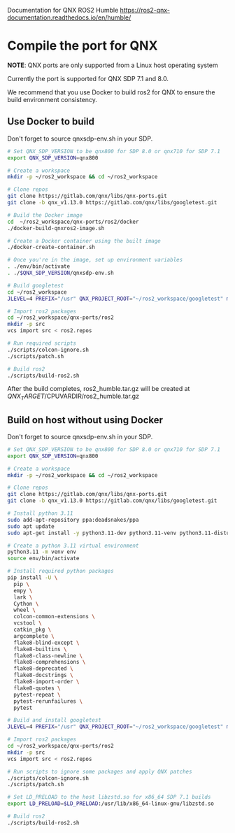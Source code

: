 Documentation for QNX ROS2 Humble https://ros2-qnx-documentation.readthedocs.io/en/humble/

# Compile the port for QNX

**NOTE**: QNX ports are only supported from a Linux host operating system

Currently the port is supported for QNX SDP 7.1 and 8.0.

We recommend that you use Docker to build ros2 for QNX to ensure the build environment consistency.

## Use Docker to build

Don't forget to source qnxsdp-env.sh in your SDP.

```bash
# Set QNX_SDP_VERSION to be qnx800 for SDP 8.0 or qnx710 for SDP 7.1
export QNX_SDP_VERSION=qnx800

# Create a workspace
mkdir -p ~/ros2_workspace && cd ~/ros2_workspace

# Clone repos
git clone https://gitlab.com/qnx/libs/qnx-ports.git
git clone -b qnx_v1.13.0 https://gitlab.com/qnx/libs/googletest.git

# Build the Docker image
cd  ~/ros2_workspace/qnx-ports/ros2/docker
./docker-build-qnxros2-image.sh

# Create a Docker container using the built image
./docker-create-container.sh

# Once you're in the image, set up environment variables
. ./env/bin/activate
. ./$QNX_SDP_VERSION/qnxsdp-env.sh

# Build googletest
cd ~/ros2_workspace
JLEVEL=4 PREFIX="/usr" QNX_PROJECT_ROOT="~/ros2_workspace/googletest" make -C qnx-ports/googletest install

# Import ros2 packages
cd ~/ros2_workspace/qnx-ports/ros2
mkdir -p src
vcs import src < ros2.repos

# Run required scripts
./scripts/colcon-ignore.sh
./scripts/patch.sh

# Build ros2
./scripts/build-ros2.sh
```

After the build completes, ros2_humble.tar.gz will be created at $QNX_TARGET/$CPUVARDIR/ros2_humble.tar.gz

## Build on host without using Docker

Don't forget to source qnxsdp-env.sh in your SDP.

```bash
# Set QNX_SDP_VERSION to be qnx800 for SDP 8.0 or qnx710 for SDP 7.1
export QNX_SDP_VERSION=qnx800

# Create a workspace
mkdir -p ~/ros2_workspace && cd ~/ros2_workspace

# Clone repos
git clone https://gitlab.com/qnx/libs/qnx-ports.git
git clone -b qnx_v1.13.0 https://gitlab.com/qnx/libs/googletest.git

# Install python 3.11
sudo add-apt-repository ppa:deadsnakes/ppa
sudo apt update
sudo apt-get install -y python3.11-dev python3.11-venv python3.11-distutils software-properties-common rename

# Create a python 3.11 virtual environment
python3.11 -m venv env
source env/bin/activate

# Install required python packages
pip install -U \
  pip \
  empy \
  lark \
  Cython \
  wheel \
  colcon-common-extensions \
  vcstool \
  catkin_pkg \
  argcomplete \
  flake8-blind-except \
  flake8-builtins \
  flake8-class-newline \
  flake8-comprehensions \
  flake8-deprecated \
  flake8-docstrings \
  flake8-import-order \
  flake8-quotes \
  pytest-repeat \
  pytest-rerunfailures \
  pytest

# Build and install googletest
JLEVEL=4 PREFIX="/usr" QNX_PROJECT_ROOT="~/ros2_workspace/googletest" make -C qnx-ports/googletest install

# Import ros2 packages
cd ~/ros2_workspace/qnx-ports/ros2
mkdir -p src
vcs import src < ros2.repos

# Run scripts to ignore some packages and apply QNX patches
./scripts/colcon-ignore.sh
./scripts/patch.sh

# Set LD_PRELOAD to the host libzstd.so for x86_64 SDP 7.1 builds
export LD_PRELOAD=$LD_PRELOAD:/usr/lib/x86_64-linux-gnu/libzstd.so

# Build ros2
./scripts/build-ros2.sh
```
